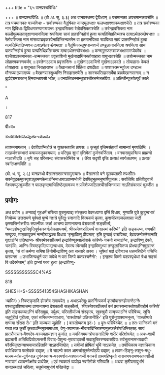 +++
title = "६५ वानप्रस्थविधिः"

+++
॥ वानप्रस्थविधिः ॥ (बो .ध. सू. ३.३) अथ वानप्रस्थस्य द्वैविध्यम् ॥ पचमानका अपचमानकाश्चेति ॥ तत्र पचमानकाः पञ्चविधाः - सर्वारण्यका वैतुषिकाः कन्दमूलभक्षाः फलभक्षाश्शाकभक्षाश्चेति ॥ तत्र सर्वारण्यका नाम द्विविधाः द्विविधमारण्यमाश्रयन्तः इन्द्रावसिक्ता रेतोवसिक्ताश्चेति ॥ तत्रेन्द्रावसिक्ता नाम वल्लीगुल्मलतावृक्षाणामानयित्वा श्रपयित्वा सायं प्रातरग्निहोत्रं हुत्वा यत्यतिथिव्रतिभ्यश्च दत्वाऽथेतरच्छेषभक्षाः ॥ रेतोवसिक्ता नाम मांसव्याघ्रवृकश्येनादिभिरन्यतमेन वा हतमानयित्वा श्रपयित्वा सायं प्रातरग्निहोत्रं हुत्वा यत्यतिथिव्रतिभ्यश्च दत्वाऽथेतरच्छेषभक्षाः ॥ वैतुषिकास्तुषधान्यवर्जं तण्डुलानानयित्वा श्रपयित्वा सायं पातरग्निहोत्रं हुत्वा यत्यतिथिव्रतिभ्यश्च दत्वाऽथेतरच्छेषभक्षाः ॥ कन्दमूलफलशाकभक्षाणामप्येवमेव ॥ पञ्चैवाऽपचमानकाः-उन्मज्जकाः प्रवृत्ताशिनो मुखेनादायिनस्तोयाहारा वायुभक्षाश्चेति ॥ तत्रोन्मज्जका नाम लोहाश्मकरणवर्जम् ॥ हस्तेनाऽऽदाय प्रवृत्ताशिनः ॥ मुखेनाऽऽदायिनो मुखेनाऽऽददते ॥ तोयाहाराः केवलं तोयाहाराः ॥ वायुभक्षा निराहाराश्च ॥ वैखानसानां विहिता दशदीक्षाः ॥ यश्शास्त्रमभ्युपेत्य दण्डञ्च मौनञ्चाऽप्रमादञ्च ॥ वैखानसाश्शुध्यन्ति निराहाराश्चेति ॥ शास्त्रपरिग्रहस्सर्वेषां ब्रह्मवैखानसानाम् ॥ न दुह्येद्दंशमशकान् हिमवान्तापसो भवेत् ॥ वनप्रतिष्ठस्सन्तुष्टश्चीरचर्मजलप्रियः ॥ अतिथीन्पूजयेत्पूर्वं काले

"

A

।

817

बी०व०

శంకరశతకమవుతు-యుడు

त्वाश्रममागतान् । देवविप्राग्निहोत्रे च युक्तस्तपसि तापसः ॥ कृच्छ्रां वृत्तिमसंहार्यां सामान्यां मृगपक्षिभिः । तदहर्जनसम्भारां कषायकदुकाश्रयाम् ॥ परिगृह्य शुभां वृत्तिमेतां दुर्जनवर्जिताम् । वनवासमुपाश्रित्य ब्राह्मणो नाऽवसीदति ॥ मृगैः सह परिस्पन्दः संवासस्तेभिरेव च । तैरेव सदृशी वृत्तिः प्रत्यक्षं स्वर्गलक्षणम् ॥ प्रत्यक्षं स्वर्गलक्षणमिति ॥

(बो. ध. सू. २.६) वानप्रस्थो वैखानसशास्त्रसमुदाचारः ॥ वैखानसो वने मूलफलाशी तपःशीलः सवनेषूदकमुपस्पृशञ्छ्रामणकेनाऽग्निमाधायाऽग्राम्यभोजी देवपितृभूतमनुष्यर्षिपूजकः : सर्वातिथिः प्रतिषिद्धवर्जं भैक्ष्यमप्युपभुञ्जीत न फालकृष्टमाधितिष्ठेद्ग्रामञ्च न प्रविशेज्जटिलश्चीराजिनवासा नाऽतिसंवत्सरं भुञ्जीत ॥

## प्रयोगः

अथ प्रयोग ॥ अनवद्यं गृहधर्मे चरित्वा पुत्रमुत्पाद्य संस्कृत्य वेदमध्याप्य वृत्तिं विधाय, गुणवति पुत्रे कुटुम्बभारं नियोज्य उत्तरायणे पूर्वपक्षे पुण्ये नक्षत्रे पूर्वेद्युः स्नानादि नित्यकर्म कृत्वा, कुशचीरवल्कलवासा जटी कृष्णाजिनोत्तरीयः सपत्नीकः कर्ता आचम्य प्राणानायम्य देशकालौ सङ्कीर्त्य, “ममाऽशेषदुःखनिवृत्तिपूर्वकस्वर्गलोकप्राप्त्यर्थं, श्रीपरमेश्वरप्रीत्यर्थं वानप्रस्थं करिष्ये" इति सङ्कल्प्य, गणपतिं सम्पूज्य, मातृकापूजनं नान्दीश्राद्धञ्च विधाय 'इन्द्राविष्णू प्रीयताम्' इति पुण्याहं वाचयित्वा, देवयजनोल्लेखनादि गृह्याऽग्निं प्रतिष्ठाप्य॰ श्रीपरमेश्वरप्रीत्यर्थं इन्द्राविष्णूस्थालीपाकं करिष्ये॰ पचनो नामाऽग्निः, इन्द्राविष्णू देवते, 
चरुर्हविः, आग्निः स्विष्टकृदित्याद्यन्वाधाय, देवस्य त्वेत्यादि इन्द्राविष्णुभ्यां तण्डुलान्निरुप्य प्रोक्ष्याऽग्निमुखान्तं कृत्वा, “सं वां कर्मणा समिषा हिनोमीन्द्राविष्णू अव सस्पारे अस्य । जुषेथां यज्ञं द्रविणञ्च धत्तमरिष्टैर्नः पथिभिः पारयन्ता ॥ उभाजिग्यथुर्न परा जयेथे न परा जिग्ये कतरश्चनैनो': । इन्द्रश्च विष्णो यदपस्पृधेथां त्रेधा सहस्रं वि तदैरयेथाम्” इति द्वाभ्यां पक्वं हुत्वा (इन्द्राविष्णु-

SSSSSSSSSSSC4%AS

818

SHESH+S+SSSS541354SHASHIKASHAN

भ्यामिदं॰ ) स्विष्टकृदादि होमशेष समापयेत् ॥ अथाऽपरेद्युः प्रातर्नित्यकर्म कृत्वौपासनहोमान्तेऽग्नेः पश्चादुपविश्याचम्य प्राणानायम्य देशकालौ सङ्कीर्त्य, 'श्रीपरमेश्वरप्रीत्यर्थं वनं प्रयास्यन्वास्तोष्पतीयहोमं करिष्ये' इति सङ्कल्प्याऽग्निं परिसमुह्य, पर्युक्ष्य, परिस्तीर्याज्यं संस्कृत्य, स्रुक्स्रुवौ सम्मृज्याऽग्निं परिषिच्य, स्रुचि चतुर्गृहीतं गृहीत्वा, एकां समिधमग्नावाधाय, 'वास्तोष्पते प्रतिजानीहि॰' इति पुरोनुवाक्यामनूच्य, 'वास्तोष्पते शग्मया सँसदा ते॰' इति याज्यया जुहोति । ( वास्तोष्पतय इदं॰ ) ॥ पुनः परिषिञ्चेत् ॥  ॥ ततः साग्निको वनं गत्वा तत्र कुटीं कृत्वाऽग्निमुपसमाधाय, वेणु-श्यामाक-नीवारादिभिरारण्यमूलफलैरोषधिभिरहरहः सायं प्रातरौपासन-वैश्वदेव-पञ्चमहायज्ञान् कुर्यात् ॥ यमनियममन्त्रोपासनादिभिः शरीरं परिशोषयेत् ॥ अधः-शायी ब्रह्मचारी अतिथिप्रियोऽमत्सरी विवाद-पैशुन्य-मृषावादवर्जी सदाशुचिररण्यवासप्रियः सर्वभूतानामभयदायी परैरभिमृष्टान्याश्रमान्तरहितानि नाऽहरन्तिष्ठेत् ॥ सबीजां प्रोषितां भूमिं नाऽक्रमेत् ॥ तपोधिकाय यज्ञाधिकाय वयोधिकाय फलोदकं दद्यात् ॥ ये चाऽन्ये काल आगच्छेयुस्तेभ्योऽपि दद्यात् ॥ लवण-हिङ्गु-लशुन-मधु-मत्स्य-मांस-दुर्गन्धान्न दुर्गन्धधान्य-परस्पर्शन-परपाकवर्जी 
वनचरो ग्रामबहिष्कृतो नारायणपरायणस्तपःशीलो नारायणं ध्यायन्मोक्षमेव प्रार्थयेत् ॥ एवं स्वकालं व्यपोह्य स्वर्गलोकं गमिष्यति ॥ अथवा तृतीयमायुर्भागं वानप्रस्थव्रतं चरित्वा, चतुर्थमायुर्भागं परिव्रजेद्वा ॥